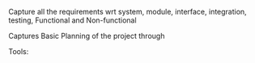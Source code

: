 Capture all the requirements wrt system, module, interface, integration, testing, Functional and Non-functional

Captures Basic Planning of the project through

Tools: 
